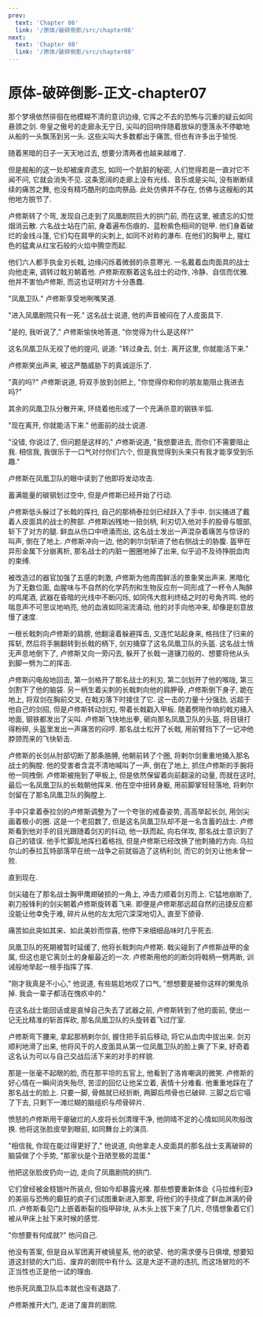 ```yaml
---
prev:
  text: 'Chapter 06'
  link: '/原体/破碎倒影/src/chapter06'
next:
  text: 'Chapter 08'
  link: '/原体/破碎倒影/src/chapter08'
---
```


# 原体-破碎倒影-正文-chapter07

那个梦境依然徘徊在他模糊不清的意识边缘, 它挥之不去的恐怖与沉重的疑云如同悬颈之剑. 帝皇之傲号的走廊永无宁日, 尖叫的回响伴随着放纵的堕落永不停歇地从船的一头飘荡到另一头. 这些尖叫大多数都出于痛苦, 但也有许多出于愉悦.

随着黑暗的日子一天天地过去, 想要分清两者也越来越难了.

但是舰船的这一处却被废弃遗忘, 如同一个肮脏的秘密, 人们觉得若是一直对它不闻不问, 它就会消失不见. 这条宽阔的走廊上没有光线、音乐或是尖叫, 没有断断续续的痛苦之舞, 也没有精巧酷刑的血肉祭品. 此处仿佛并不存在, 仿佛与这艘船的其他地方脱节了.

卢修斯转了个弯, 发现自己走到了凤凰剧院巨大的拱门前, 而在这里, 被遗忘的幻觉烟消云散. 六名战士站在门前, 身着遍布伤痕的、蓝粉紫色相间的铠甲. 他们身着破烂的金线斗篷, 它们勾在肩甲的尖刺上, 如同不对称的瀑布. 在他们的胸甲上, 猩红色的猛禽从红宝石般的火焰中腾空而起.

他们六人都手执金刃长戟, 边缘闪烁着微弱的杀意寒光. 一名戴着血肉面具的战士向他走来, 调转过戟刃朝着他. 卢修斯观察着这名战士的动作, 冷静、自信而优雅. 他并不害怕卢修斯, 而这也证明对方十分愚蠢.

"凤凰卫队." 卢修斯享受地咧嘴笑道.

"进入凤凰剧院只有一死." 这名战士说道, 他的声音被闷在了人皮面具下.

"是的, 我听说了," 卢修斯愉快地答道, "你觉得为什么是这样?"

这名凤凰卫队无视了他的提问, 说道: "转过身去, 剑士. 离开这里, 你就能活下来."

卢修斯笑出声来, 被这严酷威胁下的真诚逗乐了.

"真的吗?" 卢修斯说道, 将双手放到剑把上, "你觉得你和你的朋友能阻止我进去吗?"

其余的凤凰卫队分散开来, 环绕着他形成了一个充满杀意的钢铁半弧.

"现在离开, 你就能活下来." 他面前的战士说道.

"没错, 你说过了, 但问题是这样的," 卢修斯说道, "我想要进去, 而你们不需要阻止我. 相信我, 我很乐于一口气对付你们六个, 但是我觉得到头来只有我才能享受到乐趣."

卢修斯在凤凰卫队的眼中读到了他即将发动攻击.

蓄满能量的碳钢划过空中, 但是卢修斯已经开始了行动.

卢修斯低头躲过了长戟的挥扫, 自己的那柄泰拉剑已经跃入了手中. 剑尖捅进了戴着人皮面具的战士的胯部. 卢修斯凶残地一扭剑柄, 利刃切入他对手的股骨与髋部, 斩下了对方的腿. 鲜血从伤口中喷涌而出, 这名战士发出一声混杂着痛苦与惊讶的叫声, 倒在了地上. 卢修斯冲向一边, 他的剌尔剑斩进了他右侧战士的胁腹. 盔甲在异形金属下分崩离析, 那名战士的内脏一圈圈地掉了出来, 似乎迫不及待挣脱血肉的束缚.

被改造过的器官加强了五感的刺激, 卢修斯为他周围鲜活的景象笑出声来. 黑暗化为了无数位面, 血腥味与不自然的化学药剂和生物反应剂一同形成了一杯令人陶醉的鸡尾酒, 武器在昏暗的光线中不断闪烁, 如同伟大胜利终结之时的号角齐鸣. 他的喘息声不可思议地响亮, 他的血液如同湍流涌动, 他的对手向他冲来, 却像是刻意放慢了速度.

一根长戟刺向卢修斯的肩膀, 他翻滚着躲避挥击, 又连忙站起身来, 格挡住了归来的挥斩, 然后将手腕翻转到长戟的柄下, 剑刃捅穿了这名凤凰卫队的头盔. 这名战士悄无声息地倒下了, 卢修斯又向一旁闪去, 躲开了长戟一道镰刀般的、想要将他从头到脚一劈为二的挥击.

卢修斯闪电般地回击, 第一剑格开了那名战士的利刃, 第二剑划开了他的喉咙, 第三剑割下了他的脑袋. 另一柄生着尖刺的长戟刺向他的肩胛骨, 卢修斯倒下身子, 跪在地上, 将双剑在胸前交叉, 在戟刃落下时接住了它. 这一击的力量十分强劲, 远超于他自己的剑招, 但是卢修斯转动剑刃, 带着长戟戳入甲板. 随着劈啪作响的戟刃捅入地面, 钢铁都发出了尖叫. 卢修斯飞快地出拳, 砸向那名凤凰卫队的头盔, 将目镜打得粉碎, 头盔里发出一声痛苦的闷哼. 那名战士松开了长戟, 用前臂挡下了一记冲他脖颈而来的飞快斩击.

卢修斯的长剑从肘部切断了那条胳膊, 他朝前转了个圈, 将剌尔剑重重地捅入那名战士的胸膛. 他的受害者含混不清地喊叫了一声, 倒在了地上, 抓住卢修斯的手腕将他一同拽倒. 卢修斯被拖到了甲板上, 但是依然保留着向前翻滚的动量, 而就在这时, 最后一名凤凰卫队的长戟朝他挥来. 他在空中扭转身躯, 用前脚掌轻轻落地, 将剌尔剑留在了那名凤凰卫队的胸膛上.

手中只拿着泰拉剑的卢修斯调整为了一个夸张的戒备姿势, 高高举起长剑, 用剑尖画着极小的圈. 这是一个老招数了, 但是这名凤凰卫队却不是一名含蓄的战士. 卢修斯看到他对手的目光跟随着剑刃的抖动, 他一跃而起, 向右佯攻, 那名战士意识到了自己的错误. 他手忙脚乱地挥扫着格挡, 但是卢修斯已经改换了他刺捅的方向. 乌拉尔山的泰拉瓦特部落早在统一战争之前就锻造了这柄利剑, 而它的剑刃让他未曾一败.

直到现在.

剑尖磕在了那名战士胸甲鹰翅破损的一角上, 冲击力顺着剑刃而上. 它猛地崩断了, 剃刀般锋利的剑尖朝着卢修斯旋转着飞来. 即便是卢修斯那远超自然的迅捷反应都没能让他幸免于难, 碎片从他的左太阳穴深深地切入, 直至下颌骨.

痛苦如此突如其来、如此美妙而惊喜, 他停下来细细品味时几乎死去.

凤凰卫队的死期被暂时延缓了, 他将长戟刺向卢修斯. 戟尖碰到了卢修斯战甲的金属, 但这也是它离剑士的身躯最近的一次. 卢修斯用他的的断剑将戟柄一劈两断, 训诫般地举起一根手指挥了挥.

"刚才我真是不小心," 他说道, 有些尴尬地叹了口气, "想想要是被你这样的懒鬼杀掉. 我会一辈子都活在愧疚中的."

在这名战士能回话或是哀悼自己失去了武器之前, 卢修斯转到了他的面前, 使出一记无比精准的斩首挥砍, 那名凤凰卫队的头旋转着飞过厅室.

卢修斯弯下腰来, 拿起那柄剌尔剑, 握住把手前后移动, 将它从血肉中拔出来. 剑刃顺利地滑了出来, 他将风干的人皮面具从第一位凤凰卫队的脸上撕了下来, 好奇着这名认为可以与自己交战后活下来的对手的样貌.

那是一张毫不起眼的脸, 而在那平坦的五官上, 他看到了洛肯嘲讽的微笑. 卢修斯的好心情在一瞬间消失殆尽, 苦涩的回忆让他呆立着, 表情十分难看. 他重重地踩在了那名战士的脸上. 只要一脚, 骨骼就已经折断, 两脚后颅骨也已破碎. 三脚之后它塌了下去, 只剩下一滩烂糊的脑组织与颅骨碎片.

愤怒的卢修斯用干瘪破烂的人皮将长剑清理干净, 他阴晴不定的心情如同风吹般改换. 他将这张脸皮举到眼前, 如同舞台上的演员.

"相信我, 你现在能过得更好了," 他说道, 向他拿走人皮面具的那名战士支离破碎的脑袋做了个手势, "那家伙是个丑陋至极的混蛋."

他把这张脸皮扔向一边, 走向了凤凰剧院的拱门.

它们曾经被金枝银叶所装点, 但如今却暴露光裸. 那些想要重新体会《马拉维利亚》的美丽与恐怖的癫狂的疯子们试图重新进入那里, 将他们的手挠成了鲜血淋漓的骨爪. 卢修斯看见门上嵌着断裂的指甲碎块, 从木头上拔下来了几片, 尽情想象着它们被从甲床上扯下来时候的感觉.

"你想要有何成就?" 他问自己.

他没有答案, 但是自从军团离开棱镜星系, 他的欲望、他的需求便与日俱增, 想要知道这封锁的大门后、废弃的剧院中有什么. 这是大逆不道的违抗, 而这场冒险的不正当性也正是他一试的理由.

他杀死凤凰卫队后本就也没有退路了.

卢修斯推开大门, 走进了废弃的剧院.

